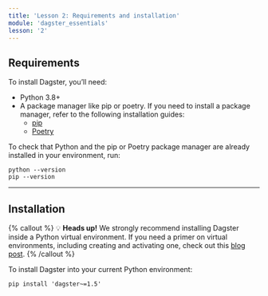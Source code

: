 ```yaml
---
title: 'Lesson 2: Requirements and installation'
module: 'dagster_essentials'
lesson: '2'
---
```


## Requirements

To install Dagster, you’ll need:

- Python 3.8+
- A package manager like pip or poetry. If you need to install a package manager, refer to the following installation guides:
  - [pip](https://pip.pypa.io/en/stable/installation/)
  - [Poetry](https://python-poetry.org/docs/)

To check that Python and the pip or Poetry package manager are already installed in your environment, run:

```shell
python --version
pip --version
```

---

## Installation

{% callout %}
💡 **Heads up!** We strongly recommend installing Dagster inside a Python virtual environment. If you need a primer on virtual environments, including creating and activating one, check out this [blog post](https://dagster.io/blog/python-packages-primer-2).
{% /callout %}

To install Dagster into your current Python environment:

```shell
pip install 'dagster~=1.5'
```
